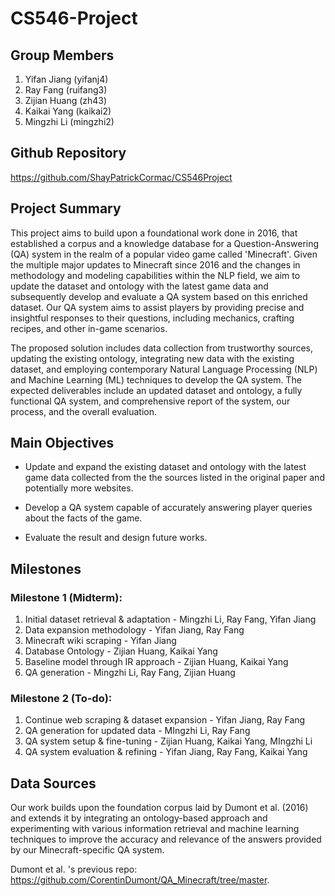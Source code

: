 # CS546-Project

## Group Members
1. Yifan Jiang (yifanj4)	
2. Ray Fang (ruifang3)	
3. Zijian Huang (zh43)
4. Kaikai Yang (kaikai2)
5. Mingzhi Li (mingzhi2)


## Github Repository

https://github.com/ShayPatrickCormac/CS546Project

## Project Summary

This project aims to build upon a foundational work done in 2016, that established a corpus and a knowledge database for a Question-Answering (QA) system in the realm of a popular video game called 'Minecraft'. Given the multiple major updates to Minecraft since 2016 and the changes in methodology and modeling capabilities within the NLP field, we aim to update the dataset and ontology with the latest game data and subsequently develop and evaluate a QA system based on this enriched dataset. Our QA system aims to assist players by providing precise and insightful responses to their questions, including mechanics, crafting recipes, and other in-game scenarios.

The proposed solution includes data collection from trustworthy sources, updating the existing ontology, integrating new data with the existing dataset, and employing contemporary Natural Language Processing (NLP) and Machine Learning (ML) techniques to develop the QA system. The expected deliverables include an updated dataset and ontology, a fully functional QA system, and comprehensive report of the system, our process, and the overall evaluation.

## Main Objectives

- Update and expand the existing dataset and ontology with the latest game data collected from the the sources listed in the original paper and potentially more websites.
    
- Develop a QA system capable of accurately answering player queries about the facts of the game.
    
- Evaluate the result and design future works. 


## Milestones

### Milestone 1 (Midterm):

1. Initial dataset retrieval & adaptation - Mingzhi Li, Ray Fang, Yifan Jiang
2. Data expansion methodology - Yifan Jiang, Ray Fang
3. Minecraft wiki scraping - Yifan Jiang
4. Database Ontology - Zijian Huang, Kaikai Yang
5. Baseline model through IR approach - Zijian Huang, Kaikai Yang
6. QA generation - Mingzhi Li, Ray Fang, Zijian Huang

### Milestone 2 (To-do):

1. Continue web scraping & dataset expansion - Yifan Jiang, Ray Fang
2. QA generation for updated data - MIngzhi Li, Ray Fang
3. QA system setup & fine-tuning - Zijian Huang, Kaikai Yang, MIngzhi Li
4. QA system evaluation & refining - Yifan Jiang, Ray Fang, Kaikai Yang


## Data Sources

Our work builds upon the foundation corpus laid by Dumont et al. (2016) and extends it by integrating an ontology-based approach and experimenting with various information retrieval and machine learning techniques to improve the accuracy and relevance of the answers provided by our Minecraft-specific QA system.

Dumont et al. 's previous repo: https://github.com/CorentinDumont/QA_Minecraft/tree/master. 
